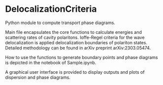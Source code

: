# DelocalizationCriteria
Python module to compute transport phase diagrams. 

Main file encapsulates the core functions to calculate energies and scattering rates of 
cavity polaritons. Ioffe-Regel criteria for the wave delocalization is applied delocalization boundaries of polariton states.
Detailed methodology can be found in arXiv preprint arXiv:2303.05474. 

How to use the functions to generate boundary points and phase 
diagrams is depicted in the notebook of Sample.ipynb.

A graphical user interface is provided to display outputs and 
plots of dispersion and phase diagrams. 
